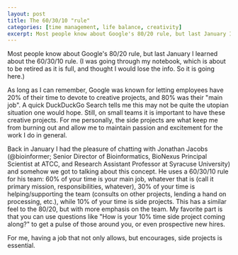```yaml
---
layout: post
title: The 60/30/10 "rule"
categories: [time management, life balance, creativity]
excerpt: Most people know about Google's 80/20 rule, but last January I learned about the 60/30/10 rule.
---
```


Most people know about Google's 80/20 rule, but last January I learned about the 60/30/10 rule. (I was going through my notebook, which is about to be retired as it is full, and thought I would lose the info. So it is going here.) 

As long as I can remember, Google was known for letting employees have 20% of their time to devote to creative projects, and 80% was their "main job". A quick DuckDuckGo Search tells me this may not be quite the utopian situation one would hope. Still, on small teams it is important to have these creative projects. For me personally, the side projects are what keep me from burning out and allow me to maintain passion and excitement for the work I do in general.

Back in January I had the pleasure of chatting with Jonathan Jacobs (@bioinformer; Senior Director of Bioinformatics, BioNexus Principal Scientist at ATCC, and Research Assistant Professor at Syracuse University) and somehow we got to talking about this concept. He uses a 60/30/10 rule for his team: 60% of your time is your main job, whatever that is (call it primary mission, responsibilities, whatever), 30% of your time is helping/supporting the team (consults on other projects, lending a hand on processing, etc.), while 10% of your time is side projects. This has a similar feel to the 80/20, but with more emphasis on the team. My favorite part is that you can use questions like "How is your 10% time side project coming along?" to get a pulse of those around you, or even prospective new hires.

For me, having a job that not only allows, but encourages, side projects is essential.

&nbsp;  
&nbsp;  
&nbsp;  
